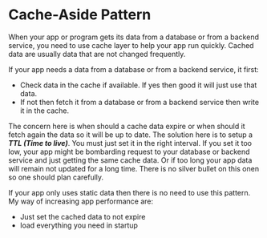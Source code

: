 # Cache-Aside Pattern

When your app or program gets its data from a database or from a backend service, you need to use cache layer to help your app run quickly. Cached data are usually data that are not changed frequently.

If your app needs a data from a database or from a backend service, it first:
* Check data in the cache if available. If yes then good it will just use that data.
* If not then fetch it from a database or from a backend service then write it in the cache.

The concern here is when should a cache data expire or when should it fetch again the data so it will be up to date. The solution here is to setup a **_TTL (Time to live)_**. 
You must just set it in the right interval. If you set it too low, your app might be bombarding request to your database or backend service and just getting the same cache data. 
Or if too long your app data will remain not updated for a long time. There is no silver bullet on this onen so one should plan carefully.

If your app only uses static data then there is no need to use this pattern. My way of increasing app performance are:
* Just set the cached data to not expire
* load everything you need in startup
